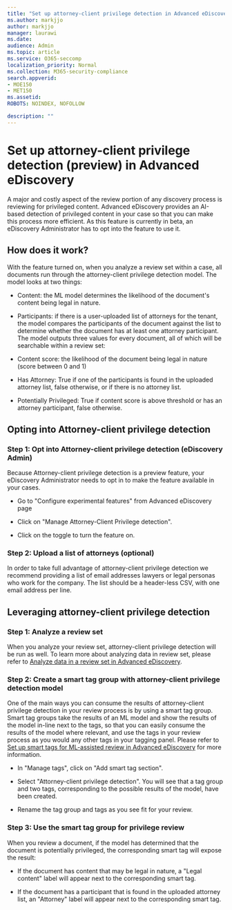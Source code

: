 ```yaml
---
title: "Set up attorney-client privilege detection in Advanced eDiscovery"
ms.author: markjjo
author: markjjo
manager: laurawi
ms.date: 
audience: Admin
ms.topic: article
ms.service: O365-seccomp
localization_priority: Normal
ms.collection: M365-security-compliance 
search.appverid: 
- MOE150
- MET150
ms.assetid: 
ROBOTS: NOINDEX, NOFOLLOW 

description: ""
---
```


# Set up attorney-client privilege detection (preview) in Advanced eDiscovery

A major and costly aspect of the review portion of any discovery process is reviewing for privileged content. Advanced eDiscovery provides an AI-based detection of privileged content in your case so that you can make this process more efficient. As this feature is currently in beta, an eDiscovery Administrator has to opt into the feature to use it.

## How does it work?

With the feature turned on, when you analyze a review set within a case, all documents run through the attorney-client privilege detection model. The model looks at two things:

- Content: the ML model determines the likelihood of the document's content being legal in nature.

- Participants: if there is a user-uploaded list of attorneys for the tenant, the model compares the participants of the document against the list to determine whether the document has at least one attorney participant.
The model outputs three values for every document, all of which will be searchable within a review set:

- Content score: the likelihood of the document being legal in nature (score between 0 and 1)

- Has Attorney: True if one of the participants is found in the uploaded attorney list, false otherwise, or if there is no attorney list.

-  Potentially Privileged: True if content score is above threshold or has an attorney participant, false otherwise.

## Opting into Attorney-client privilege detection

### Step 1: Opt into Attorney-client privilege detection (eDiscovery Admin)

Because Attorney-client privilege detection is a preview feature, your eDiscovery Administrator needs to opt in to make the feature available in your cases.

- Go to "Configure experimental features" from Advanced eDiscovery page

- Click on "Manage Attorney-Client Privilege detection".

- Click on the toggle to turn the feature on.

### Step 2: Upload a list of attorneys (optional)

In order to take full advantage of attorney-client privilege detection we recommend providing a list of email addresses lawyers or legal personas who work for the company. The list should be a header-less CSV, with one email address per line.

## Leveraging attorney-client privilege detection 

### Step 1: Analyze a review set

When you analyze your review set, attorney-client privilege detection will be run as well. To learn more about analyzing data in review set, please refer to [Analyze data in a review set in Advanced eDiscovery](analyzing-data-in-review-set.md).

### Step 2: Create a smart tag group with attorney-client privilege detection model

One of the main ways you can consume the results of attorney-client privilege detection in your review process is by using a smart tag group. Smart tag groups take the results of an ML model and show the results of the model in-line next to the tags, so that you can easily consume the results of the model where relevant, and use the tags in your review process as you would any other tags in your tagging panel. Please refer to [Set up smart tags for ML-assisted review in Advanced eDiscovery](smart-tags.md) for more information.

- In "Manage tags", click on "Add smart tag section".

- Select "Attorney-client privilege detection". You will see that a tag group and two tags, corresponding to the possible results of the model, have been created.

- Rename the tag group and tags as you see fit for your review.

### Step 3: Use the smart tag group for privilege review

When you review a document, if the model has determined that the document is potentially privileged, the corresponding smart tag will expose the result:

- If the document has content that may be legal in nature, a "Legal content" label will appear next to the corresponding smart tag.

- If the document has a participant that is found in the uploaded attorney list, an "Attorney" label will appear next to the corresponding smart tag.